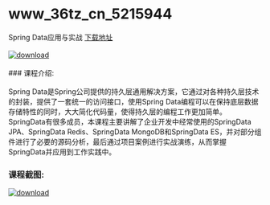 # www_36tz_cn_5215944
Spring Data应用与实战
[下载地址](http://www.36tz.cn/article/5215944 "下载地址")
<br/></br>[![download](http://36tz.cn/muke_img/2020_10_2-97-300x183.png "下载地址")](http://www.36tz.cn/article/5215944 "下载地址")
<br/></br>### 课程介绍:<br/></br>Spring Data是Spring公司提供的持久层通用解决方案，它通过对各种持久层技术的封装，提供了一套统一的访问接口，使用Spring Data编程可以在保持底层数据存储特性的同时，大大简化代码量，使得持久层的编程工作更加简单。SpringData有很多成员，本课程主要讲解了企业开发中经常使用的SpringData JPA、SpringData Redis、SpringData MongoDB和SpringData ES，并对部分组件进行了必要的源码分析，最后通过项目案例进行实战演练，从而掌握SpringData并应用到工作实践中。

### 课程截图:
[![download](http://36tz.cn/muke_img/2020_10_1-104.png "下载地址")](http://www.36tz.cn/article/5215944 "下载地址")

